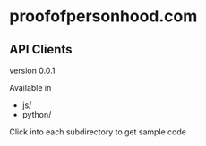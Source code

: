 # proofofpersonhood.com 

## API Clients

version 0.0.1


Available in
- js/
- python/

Click into each subdirectory to get sample code